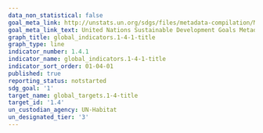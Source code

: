 ```yaml
---
data_non_statistical: false
goal_meta_link: http://unstats.un.org/sdgs/files/metadata-compilation/Metadata-Goal-1.pdf
goal_meta_link_text: United Nations Sustainable Development Goals Metadata (pdf 894kB)
graph_title: global_indicators.1-4-1-title
graph_type: line
indicator_number: 1.4.1
indicator_name: global_indicators.1-4-1-title
indicator_sort_order: 01-04-01
published: true
reporting_status: notstarted
sdg_goal: '1'
target_name: global_targets.1-4-title
target_id: '1.4'
un_custodian_agency: UN-Habitat
un_designated_tier: '3'
---
```


